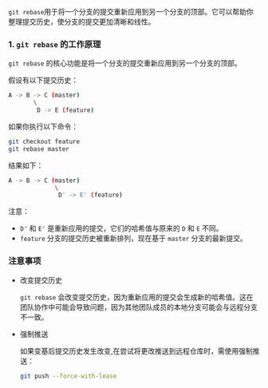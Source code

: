 `git rebase`用于将一个分支的提交重新应用到另一个分支的顶部。它可以帮助你整理提交历史，使分支的提交更加清晰和线性。

### 1. **`git rebase` 的工作原理**

`git rebase` 的核心功能是将一个分支的提交重新应用到另一个分支的顶部。

假设有以下提交历史：

```bash
A -> B -> C (master)
       \
        D -> E (feature)
```

如果你执行以下命令：

```bash
git checkout feature
git rebase master
```

结果如下：

```bash
A -> B -> C (master)
             \
              D' -> E' (feature)
```

注意：

- `D'` 和 `E'` 是重新应用的提交，它们的哈希值与原来的 `D` 和 `E` 不同。
- `feature` 分支的提交历史被重新排列，现在基于 `master` 分支的最新提交。

### 注意事项

- 改变提交历史

    `git rebase` 会改变提交历史，因为重新应用的提交会生成新的哈希值。这在团队协作中可能会导致问题，因为其他团队成员的本地分支可能会与远程分支不一致。

- 强制推送

    如果变基后提交历史发生改变,在尝试将更改推送到远程仓库时，需使用强制推送：

    ```bash
    git push --force-with-lease
    ```
